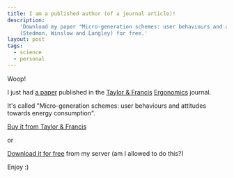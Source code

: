 ```yaml
---
title: I am a published author (of a journal article)!
description:
    'Download my paper "Micro-generation schemes: user behaviours and attitudes towards energy consumption"
    (Stedmon, Winslow and Langley) for free.'
layout: post
tags:
  - science
  - personal
---
```

 
Woop!

I just had [a paper](http://www.tandfonline.com/doi/abs/10.1080/00140139.2012.723140) published in the [Taylor &amp; Francis](http://www.tandfonline.com/) [Ergonomics](http://www.tandfonline.com/loi/terg20) journal.

It's called "Micro-generation schemes: user behaviours and attitudes towards energy consumption".

[Buy it from Taylor &amp; Francis](http://www.tandfonline.com/doi/pdf/10.1080/00140139.2012.723140)

or

[Download it for free](http://resources.robinwinslow.co.uk/documents/StedmonWinslowLangley.pdf) from my server (am I allowed to do this?)

Enjoy :) 
